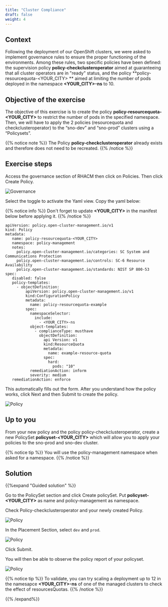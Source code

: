 ```yaml
---
title: "Cluster Compliance"
draft: false
weight: 4
---
```


## Context

Following the deployment of our OpenShift clusters, we were asked to implement governance rules to ensure the proper functioning of the environments. Among these rules, two specific policies have been defined: the supervision policy **policy-checkclusteroperator** aimed at guaranteeing that all cluster operators are in "ready" status, and the policy **policy-resourcequota-<YOUR_CITY> ** aimed at limiting the number of pods deployed in the namespace **<YOUR_CITY>-ns** to 10.

## Objective of the exercise

The objective of this exercise is to create the policy **policy-resourcequota-<YOUR_CITY>** to restrict the number of pods in the specified namespace. Then, we will have to apply the 2 policies (resourcequota and checkclusteroperator) to the “sno-dev” and “sno-prod” clusters using a “Policysets”.

{{% notice note %}}
The Policy **policy-checkclusteroperator** already exists and therefore does not need to be recreated.
{{% /notice %}}


## Exercise steps

Access the governance section of RHACM then click on Policies. Then click Create Policy.

![Governance](/OPP-2023-lab-instruction.github.io/images/governance.png)

Select the toggle to activate the Yaml view. Copy the yaml below:

{{% notice info %}}
Don't forget to update **<YOUR_CITY>** in the manifest below before applying it.
{{% /notice %}}


```shell
apiVersion: policy.open-cluster-management.io/v1
kind: Policy
metadata:
   name: policy-resourcequota-<YOUR_CITY>
   namespace: policy-management
   notes:
     policy.open-cluster-management.io/categories: SC System and Communications Protection
     policy.open-cluster-management.io/controls: SC-6 Resource Availability
     policy.open-cluster-management.io/standards: NIST SP 800-53
spec:
   disabled: false
   policy-templates:
     - objectDefinition:
         apiVersion: policy.open-cluster-management.io/v1
         kind:ConfigurationPolicy
         metadata:
           name: policy-resourcequota-example
         spec:
           namespaceSelector:
             include:
               - <YOUR_CITY>-ns
           object-templates:
             - complianceType: musthave
               objectDefinition:
                 api Version: v1
                 kind:ResourceQuota
                 metadata:
                   name: example-resource-quota
                 spec:
                   hard:
                     pods: "10"
           remediationAction: inform
           severity: medium
   remediationAction: enforce
```

This automatically fills out the form. After you understand how the policy works, click Next and then Submit to create the policy.

![Policy](/OPP-2023-lab-instruction.github.io/images/policy-yaml.png)



## Up to you

From your new policy and the policy policy-checkclusteroperator, create a new PolicySet **policyset-<YOUR_CITY>** which will allow you to apply your policies to the sno-prod and sno-dev cluster.

{{% notice tip %}}
You will use the policy-management namespace when asked for a namespace.
{{% /notice %}}


## Solution

{{%expand "Guided solution" %}}

Go to the PolicySet section and click Create policySet. Put **policyset-<YOUR_CITY>** as name and policy-management as namespace.

Check Policy-checkclusteroperator and your newly created Policy.

![Policy](/OPP-2023-lab-instruction.github.io/images/create-policyset.png)

In the Placement Section, select `dev` and `prod`.

![Policy](/OPP-2023-lab-instruction.github.io/images/placement.png)

Click Submit.

You will then be able to observe the policy report of your policyset.

![Policy](/OPP-2023-lab-instruction.github.io/images/policy-report.png)

{{% notice tip %}}
To validate, you can try scaling a deployment up to 12 in the namesapce **<YOUR_CITY>-ns** of one of the managed clusters to check the effect of resourcesQuotas.
{{% /notice %}}




{{% /expand%}}